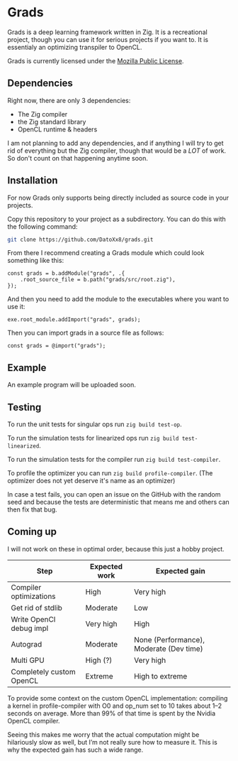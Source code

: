 # Grads

Grads is a deep learning framework written in Zig. It is a recreational project, though you can use it for serious projects if you want to.
It is essentialy an optimizing transpiler to OpenCL.

Grads is currently licensed under the [Mozilla Public License](https://www.mozilla.org/en-US/MPL/2.0/).

## Dependencies

Right now, there are only 3 dependencies:
- The Zig compiler
- the Zig standard library
- OpenCL runtime & headers

I am not planning to add any dependencies, and if anything I will try to get rid of everything but the Zig compiler, though that would be a *LOT* of work. 
So don't count on that happening anytime soon.

## Installation

For now Grads only supports being directly included as source code in your projects.

Copy this repository to your project as a subdirectory. You can do this with the following command:
``` sh
git clone https://github.com/DatoXx8/grads.git
```
From there I recommend creating a Grads module which could look something like this:
```zig
const grads = b.addModule("grads", .{
    .root_source_file = b.path("grads/src/root.zig"),
});
```
And then you need to add the module to the executables where you want to use it:
```zig
exe.root_module.addImport("grads", grads);
```
Then you can import grads in a source file as follows:
```zig
const grads = @import("grads");
```

## Example

An example program will be uploaded soon.

## Testing

To run the unit tests for singular ops run `zig build test-op`.

To run the simulation tests for linearized ops run `zig build test-linearized`.

To run the simulation tests for the compiler run `zig build test-compiler`.

To profile the optimizer you can run `zig build profile-compiler`. (The optimizer does not yet deserve it's name as an optimizer)

In case a test fails, you can open an issue on the GitHub with the random seed and because the tests are deterministic that means me and others can then fix that bug.

## Coming up

I will not work on these in optimal order, because this just a hobby project.

| Step                      | Expected work | Expected gain                             |
| ------------------------- | ------------- | ----------------------------------------- |
| Compiler optimizations    | High          | Very high                                 |
| Get rid of stdlib         | Moderate      | Low                                       |
| Write OpenCl debug impl   | Very high     | High                                      |
| Autograd                  | Moderate      | None (Performance), Moderate (Dev time)   |
| Multi GPU                 | High (?)      | Very high                                 |
| Completely custom OpenCL  | Extreme       | High to extreme                           |

To provide some context on the custom OpenCL implementation: compiling a kernel in profile-compiler with O0 and op_num set to 10 takes about 1–2 seconds on average.
More than 99% of that time is spent by the Nvidia OpenCL compiler.

Seeing this makes me worry that the actual computation might be hilariously slow as well, but I’m not really sure how to measure it.
This is why the expected gain has such a wide range.
